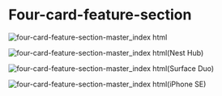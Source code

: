 # Four-card-feature-section

![four-card-feature-section-master_index html](https://github.com/randjelovic-jelena/Four-card-feature-section/assets/125824089/3e4c16ae-e355-43be-b000-e96ee7f25d05)

![four-card-feature-section-master_index html(Nest Hub)](https://github.com/randjelovic-jelena/Four-card-feature-section/assets/125824089/c161070a-d850-469b-b4ad-f3877ad26cfc)

![four-card-feature-section-master_index html(Surface Duo)](https://github.com/randjelovic-jelena/Four-card-feature-section/assets/125824089/12216636-1e19-49d2-a377-4f63d7cc0589)

![four-card-feature-section-master_index html(iPhone SE)](https://github.com/randjelovic-jelena/Four-card-feature-section/assets/125824089/c38c846d-d602-4bd7-a0ed-c98680765c27)






